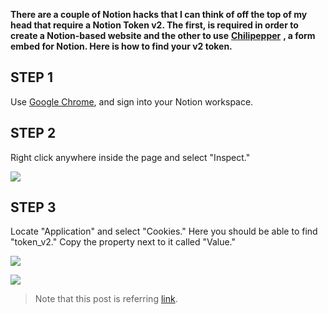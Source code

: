 
**There are a couple of Notion hacks that I can think of off the top of my head that require a Notion Token v2. The first, is required in order to create a Notion-based website and the other to use** **[Chilipepper](https://chilipepper.io/)** __, a form embed for Notion. Here is how to find your v2 token.__

## __STEP 1__

Use [Google Chrome](https://www.google.com/chrome/), and sign into your Notion workspace.

## __STEP 2__

Right click anywhere inside the page and select "Inspect."

![](https://s3.us-west-2.amazonaws.com/secure.notion-static.com/7939998d-daa0-48bf-ba50-56a11da967b1/Untitled.png?X-Amz-Algorithm=AWS4-HMAC-SHA256&X-Amz-Credential=AKIAT73L2G45O3KS52Y5%2F20210524%2Fus-west-2%2Fs3%2Faws4_request&X-Amz-Date=20210524T174057Z&X-Amz-Expires=86400&X-Amz-Signature=82a45d2f3fb84e2960fd56ddc806e9c53662202bf59e97cf82ae7a32563fc288&X-Amz-SignedHeaders=host)

## __STEP 3__

Locate "Application" and select "Cookies." Here you should be able to find "token_v2." Copy the property next to it called "Value."

<!-- ColumnList start -->
<!-- Column 0 start -->
![](https://s3.us-west-2.amazonaws.com/secure.notion-static.com/d1102c05-d2be-4e88-a69f-809e149a1a98/Untitled.png?X-Amz-Algorithm=AWS4-HMAC-SHA256&X-Amz-Credential=AKIAT73L2G45O3KS52Y5%2F20210524%2Fus-west-2%2Fs3%2Faws4_request&X-Amz-Date=20210524T174058Z&X-Amz-Expires=86400&X-Amz-Signature=bdb94eaa48c26f21af9051e4210a22c0a43c6010e5fa3e3383e8a48233b7d9aa&X-Amz-SignedHeaders=host)

<!-- Column end -->

<!-- Column 1 start -->
![](https://s3.us-west-2.amazonaws.com/secure.notion-static.com/33ea6ea3-a067-4aea-89a0-0da569b9c486/Untitled.png?X-Amz-Algorithm=AWS4-HMAC-SHA256&X-Amz-Credential=AKIAT73L2G45O3KS52Y5%2F20210524%2Fus-west-2%2Fs3%2Faws4_request&X-Amz-Date=20210524T174058Z&X-Amz-Expires=86400&X-Amz-Signature=7c59385c832713858b089dd0ba1a324e00cce7a2454bec67d8472e5549240d5a&X-Amz-SignedHeaders=host)

<!-- Column end -->
<!-- ColumnList end -->

> Note that this post is referring [link](https://www.redgregory.com/notion/2020/6/15/9zuzav95gwzwewdu1dspweqbv481s5).




<!-- NotionPageWriter
-->